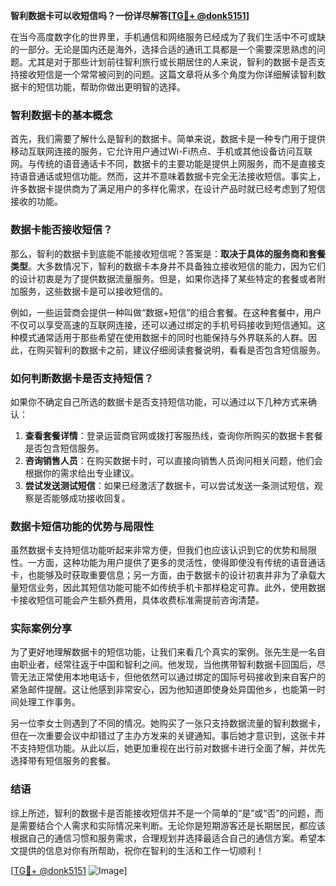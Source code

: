 **智利数据卡可以收短信吗？一份详尽解答[[TG💪+ @donk5151](https://t.me/s/donk5151)]**

在当今高度数字化的世界里，手机通信和网络服务已经成为了我们生活中不可或缺的一部分。无论是国内还是海外，选择合适的通讯工具都是一个需要深思熟虑的问题。尤其是对于那些计划前往智利旅行或长期居住的人来说，智利的数据卡是否支持接收短信是一个常常被问到的问题。这篇文章将从多个角度为你详细解读智利数据卡的短信功能，帮助你做出更明智的选择。

### 智利数据卡的基本概念

首先，我们需要了解什么是智利的数据卡。简单来说，数据卡是一种专门用于提供移动互联网连接的服务，它允许用户通过Wi-Fi热点、手机或其他设备访问互联网。与传统的语音通话卡不同，数据卡的主要功能是提供上网服务，而不是直接支持语音通话或短信功能。然而，这并不意味着数据卡完全无法接收短信。事实上，许多数据卡提供商为了满足用户的多样化需求，在设计产品时就已经考虑到了短信接收的功能。

### 数据卡能否接收短信？

那么，智利的数据卡到底能不能接收短信呢？答案是：**取决于具体的服务商和套餐类型**。大多数情况下，智利的数据卡本身并不具备独立接收短信的能力，因为它们的设计初衷是为了提供数据流量服务。但是，如果你选择了某些特定的套餐或者附加服务，这些数据卡是可以接收短信的。

例如，一些运营商会提供一种叫做“数据+短信”的组合套餐。在这种套餐中，用户不仅可以享受高速的互联网连接，还可以通过绑定的手机号码接收到短信通知。这种模式通常适用于那些希望在使用数据卡的同时也能保持与外界联系的人群。因此，在购买智利的数据卡之前，建议仔细阅读套餐说明，看看是否包含短信服务。

### 如何判断数据卡是否支持短信？

如果你不确定自己所选的数据卡是否支持短信功能，可以通过以下几种方式来确认：

1. **查看套餐详情**：登录运营商官网或拨打客服热线，查询你所购买的数据卡套餐是否包含短信服务。
2. **咨询销售人员**：在购买数据卡时，可以直接向销售人员询问相关问题，他们会根据你的需求给出专业建议。
3. **尝试发送测试短信**：如果已经激活了数据卡，可以尝试发送一条测试短信，观察是否能够成功接收回复。

### 数据卡短信功能的优势与局限性

虽然数据卡支持短信功能听起来非常方便，但我们也应该认识到它的优势和局限性。一方面，这种功能为用户提供了更多的灵活性，使得即使没有传统的语音通话卡，也能够及时获取重要信息；另一方面，由于数据卡的设计初衷并非为了承载大量短信业务，因此其短信功能可能不如传统手机卡那样稳定可靠。此外，使用数据卡接收短信可能会产生额外费用，具体收费标准需提前咨询清楚。

### 实际案例分享

为了更好地理解数据卡的短信功能，让我们来看几个真实的案例。张先生是一名自由职业者，经常往返于中国和智利之间。他发现，当他携带智利数据卡回国后，尽管无法正常使用本地电话卡，但他依然可以通过绑定的国际号码接收到来自客户的紧急邮件提醒。这让他感到非常安心，因为他知道即使身处异国他乡，也能第一时间处理工作事务。

另一位李女士则遇到了不同的情况。她购买了一张只支持数据流量的智利数据卡，但在一次重要会议中却错过了主办方发来的关键通知。事后她才意识到，这张卡并不支持短信功能。从此以后，她更加重视在出行前对数据卡进行全面了解，并优先选择带有短信服务的套餐。

### 结语

综上所述，智利的数据卡是否能接收短信并不是一个简单的“是”或“否”的问题，而是需要结合个人需求和实际情况来判断。无论你是短期游客还是长期居民，都应该根据自己的通信习惯和服务需求，合理规划并选择最适合自己的通信方案。希望本文提供的信息对你有所帮助，祝你在智利的生活和工作一切顺利！

[[TG💪+ @donk5151](https://t.me/s/donk5151) ![Image](https://i.postimg.cc/rwNCRYN7/Snipaste-2025-04-30-17-27-05.png)]